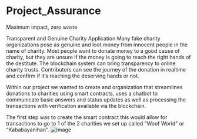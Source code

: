 # Project_Assurance
Maximum impact, zero waste


Transparent and Genuine Charity Application
Many fake charity organizations pose as genuine and loot money from innocent people in the name of charity. Most people want to donate money to a good cause of charity, but they are unsure if the money is going to reach the right hands of the destitute. The blockchain system can bring transparency to online charity trusts. Contributors can see the journey of the donation in realtime and confirm if it’s reaching the deserving hands or not.

Within our project we wanted to create and organization that streamlines donations to charities using smart contracts, uses a chatbot to communicate basic answers and status updates as well as processing the transactions with verification available via the blockchain. 

The first step was to create the smart contract this would allow for transactions to go to 1 of the 2 charities we set up called “Woof World” or “Kababayanihan”. ![image](https://user-images.githubusercontent.com/82069175/134600647-f216193d-3f5e-4b8b-8a69-0ad02a358783.png)
